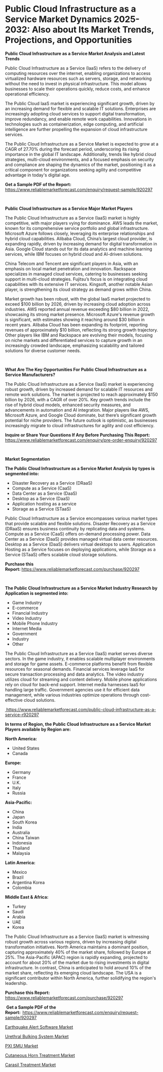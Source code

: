 <p><h1>Public Cloud Infrastructure as a Service Market Dynamics 2025-2032: Also about Its Market Trends, Projections, and Opportunities</h1></p><p><strong>Public Cloud Infrastructure as a Service Market Analysis and Latest Trends</strong></p>
<p><p>Public Cloud Infrastructure as a Service (IaaS) refers to the delivery of computing resources over the internet, enabling organizations to access virtualized hardware resources such as servers, storage, and networking without the need to invest in physical infrastructure. This model allows businesses to scale their operations quickly, reduce costs, and enhance operational efficiency.</p><p>The Public Cloud IaaS market is experiencing significant growth, driven by an increasing demand for flexible and scalable IT solutions. Enterprises are increasingly adopting cloud services to support digital transformation, improve redundancy, and enable remote work capabilities. Innovations in technologies such as containerization, edge computing, and artificial intelligence are further propelling the expansion of cloud infrastructure services.</p><p>The Public Cloud Infrastructure as a Service Market is expected to grow at a CAGR of 27.70% during the forecast period, underscoring its rising importance in the global IT landscape. Additionally, trends like hybrid cloud strategies, multi-cloud environments, and a focused emphasis on security and compliance are shaping the dynamics of the market, positioning it as a critical component for organizations seeking agility and competitive advantage in today's digital age.</p></p>
<p><strong>Get a Sample PDF of the Report:&nbsp;</strong> <a href="https://www.reliablemarketforecast.com/enquiry/request-sample/920297?utm_campaign=1833&utm_medium=2&utm_source=Github&utm_content=ia&utm_term=05032025&utm_id=public-cloud-infrastructure-as-a-service">https://www.reliablemarketforecast.com/enquiry/request-sample/920297</a></p>
<p>&nbsp;</p>
<p><strong>Public Cloud Infrastructure as a Service Major Market Players</strong></p>
<p><p>The Public Cloud Infrastructure as a Service (IaaS) market is highly competitive, with major players vying for dominance. AWS leads the market, known for its comprehensive service portfolio and global infrastructure. Microsoft Azure follows closely, leveraging its enterprise relationships and hybrid cloud capabilities. Alibaba Cloud, China’s largest cloud provider, is expanding rapidly, driven by increasing demand for digital transformation in Asia. Google Cloud stands out for its data analytics and machine learning services, while IBM focuses on hybrid cloud and AI-driven solutions.</p><p>China Telecom and Tencent are significant players in Asia, with an emphasis on local market penetration and innovation. Rackspace specializes in managed cloud services, catering to businesses seeking support in multi-cloud strategies. Fujitsu’s focus is on integrating cloud capabilities with its extensive IT services. Kingsoft, another notable Asian player, is strengthening its cloud strategy as demand grows within China.</p><p>Market growth has been robust, with the global IaaS market projected to exceed $100 billion by 2026, driven by increasing cloud adoption across industries. AWS reported annual revenue exceeding $80 billion in 2022, showcasing its strong market presence. Microsoft Azure's revenue growth is significant, with estimates showing it reaching around $30 billion in recent years. Alibaba Cloud has been expanding its footprint, reporting revenues of approximately $10 billion, reflecting its strong growth trajectory. Other players like IBM and Rackspace are evolving their models, focusing on niche markets and differentiated services to capture growth in an increasingly crowded landscape, emphasizing scalability and tailored solutions for diverse customer needs.</p></p>
<p>&nbsp;</p>
<p><strong>What Are The Key Opportunities For Public Cloud Infrastructure as a Service Manufacturers?</strong></p>
<p><p>The Public Cloud Infrastructure as a Service (IaaS) market is experiencing robust growth, driven by increased demand for scalable IT resources and remote work solutions. The market is projected to reach approximately $150 billion by 2026, with a CAGR of over 20%. Key growth trends include the rise of hybrid cloud models, enhanced security measures, and advancements in automation and AI integration. Major players like AWS, Microsoft Azure, and Google Cloud dominate, but there’s significant growth potential for niche providers. The future outlook is optimistic, as businesses increasingly migrate to cloud infrastructures for agility and cost efficiency.</p></p>
<p><strong>Inquire or Share Your Questions If Any Before Purchasing This Report:</strong> <a href="https://www.reliablemarketforecast.com/enquiry/pre-order-enquiry/920297?utm_campaign=1833&utm_medium=2&utm_source=Github&utm_content=ia&utm_term=05032025&utm_id=public-cloud-infrastructure-as-a-service">https://www.reliablemarketforecast.com/enquiry/pre-order-enquiry/920297</a></p>
<p>&nbsp;</p>
<p><strong>Market Segmentation</strong></p>
<p><strong>The Public Cloud Infrastructure as a Service Market Analysis by types is segmented into:</strong></p>
<p><ul><li>Disaster Recovery as a Service (DRaaS)</li><li>Compute as a Service (CaaS)</li><li>Data Center as a Service (DaaS)</li><li>Desktop as a Service (DaaS)</li><li>Application hosting as a service</li><li>Storage as a Service (STaaS)</li></ul></p>
<p><p>Public Cloud Infrastructure as a Service encompasses various market types that provide scalable and flexible solutions. Disaster Recovery as a Service (DRaaS) ensures business continuity by replicating data and systems. Compute as a Service (CaaS) offers on-demand processing power. Data Center as a Service (DaaS) provides managed virtual data center resources. Desktop as a Service (DaaS) delivers virtual desktops to users. Application Hosting as a Service focuses on deploying applications, while Storage as a Service (STaaS) offers scalable cloud storage solutions.</p></p>
<p><strong>Purchase this Report:&nbsp;</strong><a href="https://www.reliablemarketforecast.com/purchase/920297?utm_campaign=1833&utm_medium=2&utm_source=Github&utm_content=ia&utm_term=05032025&utm_id=public-cloud-infrastructure-as-a-service">https://www.reliablemarketforecast.com/purchase/920297</a></p>
<p>&nbsp;</p>
<p><strong>The Public Cloud Infrastructure as a Service Market Industry Research by Application is segmented into:</strong></p>
<p><ul><li>Game Industry</li><li>E-commerce</li><li>Financial Industry</li><li>Video Industry</li><li>Mobile Phone Industry</li><li>Internet Media</li><li>Government</li><li>Industry</li><li>Other</li></ul></p>
<p><p>The Public Cloud Infrastructure as a Service (IaaS) market serves diverse sectors. In the game industry, it enables scalable multiplayer environments and storage for game assets. E-commerce platforms benefit from flexible resources for seasonal demands. Financial services leverage IaaS for secure transaction processing and data analytics. The video industry utilizes cloud for streaming and content delivery. Mobile phone applications rely on cloud for back-end support. Internet media harnesses IaaS for handling large traffic. Government agencies use it for efficient data management, while various industries optimize operations through cost-effective cloud solutions.</p></p>
<p><a href="https://www.reliablemarketforecast.com/public-cloud-infrastructure-as-a-service-r920297?utm_campaign=1833&utm_medium=2&utm_source=Github&utm_content=ia&utm_term=05032025&utm_id=public-cloud-infrastructure-as-a-service">&nbsp;https://www.reliablemarketforecast.com/public-cloud-infrastructure-as-a-service-r920297</a></p>
<p><strong>In terms of Region, the Public Cloud Infrastructure as a Service Market Players available by Region are:</strong></p>
<p>
    <p> <strong> North America: </strong>
        <ul>
            <li>United States</li>
            <li>Canada</li>
        </ul>
        </p> 
    <p> <strong> Europe: </strong>
        <ul>
            <li>Germany</li>
            <li>France</li>
            <li>U.K.</li>
            <li>Italy</li>
            <li>Russia</li>
        </ul>
        </p> 
    <p> <strong> Asia-Pacific: </strong>
        <ul>
            <li>China</li>
            <li>Japan</li>
            <li>South Korea</li>
            <li>India</li>
            <li>Australia</li>
            <li>China Taiwan</li>
            <li>Indonesia</li>
            <li>Thailand</li>
            <li>Malaysia</li>
        </ul>
        </p> 
    <p> <strong> Latin America: </strong>
        <ul>
            <li>Mexico</li>
            <li>Brazil</li>
            <li>Argentina Korea</li>
            <li>Colombia</li>
        </ul>
        </p> 
    <p> <strong> Middle East & Africa: </strong>
        <ul>
            <li>Turkey</li>
            <li>Saudi</li>
            <li>Arabia</li>
            <li>UAE</li>
            <li>Korea</li>
        </ul>
    </p>
    </p>
<p><p>The Public Cloud Infrastructure as a Service (IaaS) market is witnessing robust growth across various regions, driven by increasing digital transformation initiatives. North America maintains a dominant position, capturing approximately 40% of the market share, followed by Europe at 25%. The Asia-Pacific (APAC) region is rapidly expanding, projected to account for about 20% of the market due to rising investments in digital infrastructure. In contrast, China is anticipated to hold around 10% of the market share, reflecting its emerging cloud landscape. The USA is a significant contributor within North America, further solidifying the region's leadership.</p></p>
<p><strong>Purchase this Report: </strong><a href="https://www.reliablemarketforecast.com/purchase/920297?utm_campaign=1833&utm_medium=2&utm_source=Github&utm_content=ia&utm_term=05032025&utm_id=public-cloud-infrastructure-as-a-service">https://www.reliablemarketforecast.com/purchase/920297</a></p>
<p>&nbsp;<strong>Get a Sample PDF of the Report:&nbsp;&nbsp;</strong><a href="https://www.reliablemarketforecast.com/enquiry/request-sample/920297?utm_campaign=1833&utm_medium=2&utm_source=Github&utm_content=ia&utm_term=05032025&utm_id=public-cloud-infrastructure-as-a-service">https://www.reliablemarketforecast.com/enquiry/request-sample/920297</a></p>
<p><strong></strong></p>
<p><p><a href="https://github.com/cwasicioaie/Market-Research-Report-List-1/blob/main/earthquake-alert-software-market.md?utm_campaign=1833&utm_medium=2&utm_source=Github&utm_content=ia&utm_term=05032025&utm_id=public-cloud-infrastructure-as-a-service">Earthquake Alert Software Market</a></p><p><a href="https://github.com/jensanohishi/Market-Research-Report-List-1/blob/main/urethral-bulking-system-market.md?utm_campaign=1833&utm_medium=2&utm_source=Github&utm_content=ia&utm_term=05032025&utm_id=public-cloud-infrastructure-as-a-service">Urethral Bulking System Market</a></p><p><a href="https://github.com/handyiongikg/Market-Research-Report-List-1/blob/main/pxi-smu-market.md?utm_campaign=1833&utm_medium=2&utm_source=Github&utm_content=ia&utm_term=05032025&utm_id=public-cloud-infrastructure-as-a-service">PXI SMU Market</a></p><p><a href="https://github.com/ebalabenoot/Market-Research-Report-List-1/blob/main/cutaneous-horn-treatment-market.md?utm_campaign=1833&utm_medium=2&utm_source=Github&utm_content=ia&utm_term=05032025&utm_id=public-cloud-infrastructure-as-a-service">Cutaneous Horn Treatment Market</a></p><p><a href="https://github.com/qianyateina/Market-Research-Report-List-1/blob/main/carasil-treatment-market.md?utm_campaign=1833&utm_medium=2&utm_source=Github&utm_content=ia&utm_term=05032025&utm_id=public-cloud-infrastructure-as-a-service">Carasil Treatment Market</a></p></p>